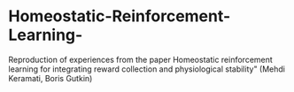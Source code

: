 # Homeostatic-Reinforcement-Learning-
Reproduction of experiences from the paper Homeostatic reinforcement learning for integrating reward collection and physiological stability" (Mehdi Keramati, Boris Gutkin)
